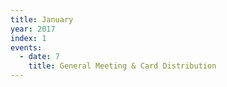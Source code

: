 ```yaml
---
title: January
year: 2017
index: 1
events:
  - date: 7
    title: General Meeting & Card Distribution
---
```

